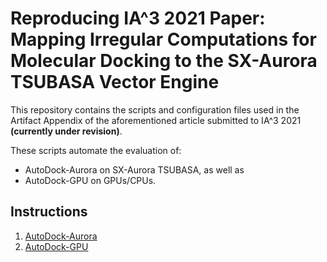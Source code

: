 # Reproducing IA^3 2021 Paper: Mapping Irregular Computations for Molecular Docking to the SX-Aurora TSUBASA Vector Engine

This repository contains the scripts and configuration files used in the 
Artifact Appendix of the aforementioned article submitted to IA^3 2021 **(currently under revision)**.

These scripts automate the evaluation of:
* AutoDock-Aurora on SX-Aurora TSUBASA, as well as 
* AutoDock-GPU on GPUs/CPUs.

## Instructions

1. [AutoDock-Aurora](./USAGE_AURORA.md)
2. [AutoDock-GPU](./USAGE_GPU.md)



